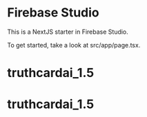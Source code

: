 # Firebase Studio

This is a NextJS starter in Firebase Studio.

To get started, take a look at src/app/page.tsx.
# truthcardai_1.5
# truthcardai_1.5
